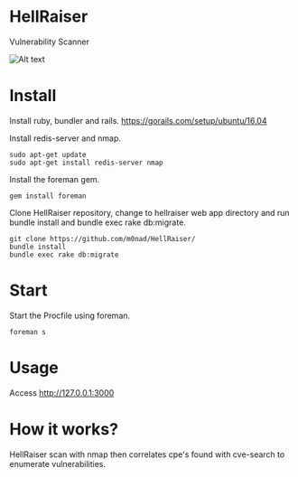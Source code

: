 # HellRaiser

Vulnerability Scanner

![Alt text](https://github.com/m0nad/HellRaiser/blob/master/doc/result00.png)

# Install

Install ruby, bundler and rails.
https://gorails.com/setup/ubuntu/16.04

Install redis-server and nmap.
```
sudo apt-get update
sudo apt-get install redis-server nmap
```
Install the foreman gem.
```
gem install foreman
```
Clone HellRaiser repository, change to hellraiser web app directory and run bundle install and bundle exec rake db:migrate.
```
git clone https://github.com/m0nad/HellRaiser/
bundle install
bundle exec rake db:migrate
```

# Start

Start the Procfile using foreman.
```
foreman s
```

# Usage

Access http://127.0.0.1:3000

# How it works?

HellRaiser scan with nmap then correlates cpe's found with cve-search to enumerate vulnerabilities.

